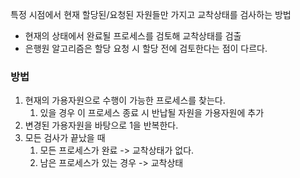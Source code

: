 특정 시점에서 현재 할당된/요청된 자원들만 가지고 교착상태를 검사하는 방법
- 현재의 상태에서 완료될 프로세스를 검토해 교착상태를 검출
- 은행원 알고리즘은 할당 요청 시 할당 전에 검토한다는 점이 다르다.

### 방법
1. 현재의 가용자원으로 수행이 가능한 프로세스를 찾는다.
	1. 있을 경우 이 프로세스 종료 시 반납될 자원을 가용자원에 추가
2. 변경된 가용자원을 바탕으로 1을 반복한다.
3. 모든 검사가 끝났을 때
	1. 모든 프로세스가 완료 -> 교착상태가 없다.
	2. 남은 프로세스가 있는 경우 -> 교착상태